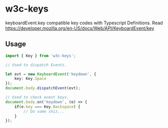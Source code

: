 # w3c-keys

keyboardEvent.key compatible key codes with Typescript Definitions.
Read https://developer.mozilla.org/en-US/docs/Web/API/KeyboardEvent/key

## Usage

```typescript
import { Key } from 'w3c-keys';

// Used to dispatch Events.

let evt = new KeyboardEvent('keydown', {
    key: Key.Space
});
document.body.dispatchEvent(evt);

// Used to check event keys.
document.body.on('keydown', (e) => {
    if(e.key === Key.Backspace) {
        // Do some shiz...
    }
});
```
